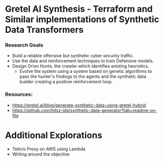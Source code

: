 # Gretel AI Synthesis - Terraform and Similar implementations of Synthetic Data Transformers

### Research Goals
- Build a reliable offensive but synthetic cyber security traffic.
- Use the data and reinforcement techniques to train Defensive models.
- Design Orion Hunts, the crawler which identifies existing heuristics.
  - Evolve the system using a system based on genetic algorithms to pass the hunter's
    findings to the agents and the synthetic data builder creating a postiive reinforcement loop.

### Resources:

- https://gretel.ai/blog/generate-synthetic-data-using-gretel-hybrid
- https://github.com/hitsz-ids/synthetic-data-generator?tab=readme-ov-file


# Additional Explorations
- Teticio Proxy on AWS using Lambda
- Writing around the objective